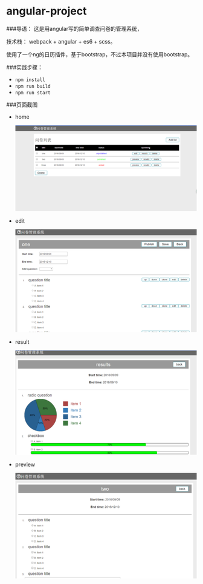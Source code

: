 # angular-project

###导语：
这是用angular写的简单调查问卷的管理系统，

技术栈： webpack + angular + es6 + scss。

使用了一个ng的日历插件，基于bootstrap，不过本项目并没有使用bootstrap。

###实践步骤：
* `npm install`
* `npm run build`
* `npm run start`

###页面截图
* home

  ![home](./screenshot/1.PNG)

* edit

  ![edit](./screenshot/2.PNG)

* result

  ![result](./screenshot/3.PNG)

* preview

  ![preview](./screenshot/4.PNG)
